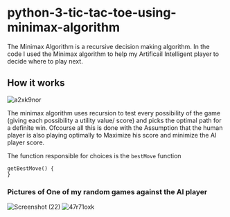# python-3-tic-tac-toe-using-minimax-algorithm
The Minimax Algorithm is a recursive decision making algorithm. In the code I used the Minimax algorithm to help my Artificail Intelligent player to decide where to play next.

## How it works 
![a2xk9nor](https://github.com/S-Immanuel01/python-3-tic-tac-toe-minimax-/assets/142397823/91543631-bd18-4454-adcb-084f65840a4b)

The minimax algorithm uses recursion to test every possibility of the game (giving each possibility a utility value/ score) and picks the optimal path for a definite win. Ofcourse all this is done with the Assumption that the human player is also playing optimally to Maximize his score and minimize the AI player score.

The function responsible for choices is the `bestMove` function
```
getBestMove() {
}
```

### Pictures of One of my random games against the AI player
![Screenshot (22)](https://github.com/S-Immanuel01/python-3-tic-tac-toe-minimax-/assets/142397823/8f1c07e5-4607-4e0a-a9c3-ca59829ed105)
![47r71oxk](https://github.com/S-Immanuel01/python-3-tic-tac-toe-minimax-/assets/142397823/13914b6d-eca2-49b5-98af-9716314d5943)



